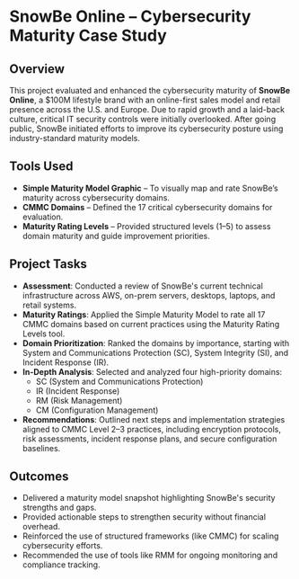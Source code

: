 # SnowBe Online – Cybersecurity Maturity Case Study

## Overview

This project evaluated and enhanced the cybersecurity maturity of **SnowBe Online**, a $100M lifestyle brand with an online-first sales model and retail presence across the U.S. and Europe. Due to rapid growth and a laid-back culture, critical IT security controls were initially overlooked. After going public, SnowBe initiated efforts to improve its cybersecurity posture using industry-standard maturity models.

## Tools Used

- **Simple Maturity Model Graphic** – To visually map and rate SnowBe’s maturity across cybersecurity domains.  
- **CMMC Domains** – Defined the 17 critical cybersecurity domains for evaluation.  
- **Maturity Rating Levels** – Provided structured levels (1–5) to assess domain maturity and guide improvement priorities.

## Project Tasks

- **Assessment**: Conducted a review of SnowBe's current technical infrastructure across AWS, on-prem servers, desktops, laptops, and retail systems.
- **Maturity Ratings**: Applied the Simple Maturity Model to rate all 17 CMMC domains based on current practices using the Maturity Rating Levels tool.
- **Domain Prioritization**: Ranked the domains by importance, starting with System and Communications Protection (SC), System Integrity (SI), and Incident Response (IR).
- **In-Depth Analysis**: Selected and analyzed four high-priority domains:
  - SC (System and Communications Protection)
  - IR (Incident Response)
  - RM (Risk Management)
  - CM (Configuration Management)
- **Recommendations**: Outlined next steps and implementation strategies aligned to CMMC Level 2–3 practices, including encryption protocols, risk assessments, incident response plans, and secure configuration baselines.

## Outcomes

- Delivered a maturity model snapshot highlighting SnowBe's security strengths and gaps.
- Provided actionable steps to strengthen security without financial overhead.
- Reinforced the use of structured frameworks (like CMMC) for scaling cybersecurity efforts.
- Recommended the use of tools like RMM for ongoing monitoring and compliance tracking.
